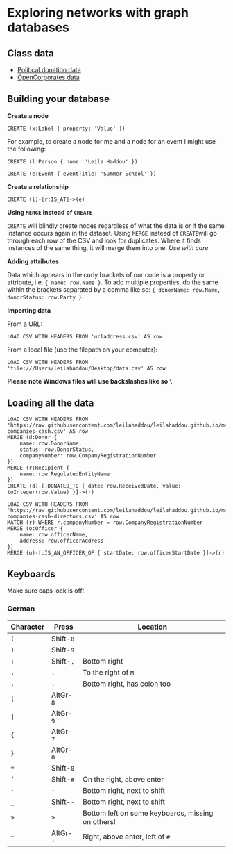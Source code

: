 # Exploring networks with graph databases 

## Class data

* [Political donation data](https://raw.githubusercontent.com/leilahaddou/leilahaddou.github.io/master/donations-companies-cash.csv) 
* [OpenCorporates data](https://raw.githubusercontent.com/leilahaddou/leilahaddou.github.io/master/theresa-companies-cash-directors.csv)

## Building your database

**Create a node**

```
CREATE (x:Label { property: 'Value' })
```

For example, to create a node for me and a node for an event I might use the following:
```
CREATE (l:Person { name: 'Leila Haddou' })
```
```
CREATE (e:Event { eventTitle: 'Summer School' })
```

**Create a relationship**

```
CREATE (l)-[r:IS_AT]->(e)
```

**Using `MERGE` instead of `CREATE`**

`CREATE` will blindly create nodes regardless of what the data is or if the same instance occurs again in the dataset.
Using `MERGE` instead of `CREATE`will go through each row of the CSV and look for duplicates. Where it finds instances of the same thing, it will merge them into one. *Use with care* 

**Adding attributes**

Data which appears in the curly brackets of our code is a property or attribute, i.e. `{ name: row.Name }`. To add multiple properties, do the same within the brackets separated by a comma like so: `{ donorName: row.Name, donorStatus: row.Party }`.

**Importing data**

From a URL: 
```
LOAD CSV WITH HEADERS FROM 'urladdress.csv' AS row
```

From a local file (use the filepath on your computer): 
```
LOAD CSV WITH HEADERS FROM 'file:///Users/leilahaddou/Desktop/data.csv' AS row
```

**Please note Windows files will use backslashes like so `\`**

## Loading all the data

```
LOAD CSV WITH HEADERS FROM 'https://raw.githubusercontent.com/leilahaddou/leilahaddou.github.io/master/donations-companies-cash.csv' AS row
MERGE (d:Donor {
	name: row.DonorName,
	status: row.DonorStatus,
	companyNumber: row.CompanyRegistrationNumber
})
MERGE (r:Recipient {
	name: row.RegulatedEntityName
})
CREATE (d)-[:DONATED_TO { date: row.ReceivedDate, value: toInteger(row.Value) }]->(r)
```

```
LOAD CSV WITH HEADERS FROM 'https://raw.githubusercontent.com/leilahaddou/leilahaddou.github.io/master/theresa-companies-cash-directors.csv' AS row
MATCH (r) WHERE r.companyNumber = row.CompanyRegistrationNumber
MERGE (o:Officer {
	name: row.officerName,
	address: row.officerAddress
})
MERGE (o)-[:IS_AN_OFFICER_OF { startDate: row.officerStartDate }]->(r)
```

## Keyboards

Make sure caps lock is off!

### German

| Character | Press | Location |
| ----------|-------|----------|
|`(`| Shift-`8` | |
|`)`| Shift-`9` | |
|`:`| Shift-`,` | Bottom right |
|`,`| `,`       | To the right of `M` |
|`.`| `.`       | Bottom right, has colon too |
|`[`| AltGr-`8` |
|`]`| AltGr-`9` |
|`{`| AltGr-`7` |
|`}`| AltGr-`0` |
|`=`| Shift-`0` |
|`‘`| Shift-`#` | On the right, above enter |
|`-`| `-`       | Bottom right, next to shift |
|`_`| Shift-`-` | Bottom right, next to shift |
|`>`| `>`       | Bottom left on some keyboards, missing on others! |
|`~`| AltGr-`+` | Right, above enter, left of `#` |
